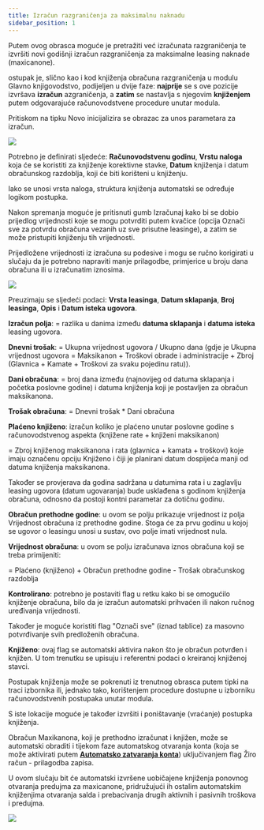 ```yaml
---
title: Izračun razgraničenja za maksimalnu naknadu  
sidebar_position: 1
---
```


Putem ovog obrasca moguće je pretražiti već izračunata razgraničenja te izvršiti novi godišnji izračun razgraničenja za maksimalne leasing naknade (maxicanone).  

ostupak je, slično kao i kod knjiženja obračuna razgraničenja u modulu Glavno knjigovodstvo, podijeljen u dvije faze: **najprije** se s ove pozicije izvršava **izračun** azgraničenja, a **zatim** se nastavlja s njegovim **knjiženjem** putem odgovarajuće računovodstvene procedure unutar modula.  

Pritiskom na tipku Novo inicijalizira se obrazac za unos parametara za izračun.  

![](/img/it-it/finance-area/leasing/procedures/maxifee-accrual-calculation/image01.png)

Potrebno je definirati sljedeće: **Računovodstvenu godinu**, **Vrstu naloga** koja će se koristiti za knjiženje korektivne stavke, **Datum** knjiženja i datum obračunskog razdoblja, koji će biti korišteni u knjiženju.  

Iako se unosi vrsta naloga, struktura knjiženja automatski se određuje logikom postupka.

Nakon spremanja moguće je pritisnuti gumb Izračunaj kako bi se dobio prijedlog vrijednosti koje se mogu potvrditi putem kvačice (opcija Označi sve za potvrdu obračuna vezanih uz sve prisutne leasinge), a zatim se može pristupiti knjiženju tih vrijednosti.

Prijedložene vrijednosti iz izračuna su podesive i mogu se ručno korigirati u slučaju da je potrebno napraviti manje prilagodbe, primjerice u broju dana obračuna ili u izračunatim iznosima. 

![](/img/it-it/finance-area/leasing/procedures/maxifee-accrual-calculation/image02.png)

Preuzimaju se sljedeći podaci: **Vrsta leasinga**, **Datum sklapanja**, **Broj leasinga**, **Opis** i **Datum isteka ugovora**.

**Izračun polja**: = razlika u danima između **datuma sklapanja** i **datuma isteka** leasing ugovora.

**Dnevni trošak**: = Ukupna vrijednost ugovora / Ukupno dana
(gdje je Ukupna vrijednost ugovora = Maksikanon + Troškovi obrade i administracije + Zbroj (Glavnica + Kamate + Troškovi za svaku pojedinu ratu)).  

**Dani obračuna**: = broj dana između (najnovijeg od datuma sklapanja i početka poslovne godine) i datuma knjiženja koji je postavljen za obračun maksikanona.  

**Trošak obračuna**: = Dnevni trošak * Dani obračuna  

**Plaćeno knjiženo**: izračun koliko je plaćeno unutar poslovne godine s računovodstvenog aspekta (knjižene rate + knjiženi maksikanon)

= Zbroj knjiženog maksikanona i rata (glavnica + kamata + troškovi) koje imaju označenu opciju Knjiženo i čiji je planirani datum dospijeća manji od datuma knjiženja maksikanona.  

Također se provjerava da godina sadržana u datumima rata i u zaglavlju leasing ugovora (datum ugovaranja) bude usklađena s godinom knjiženja obračuna, odnosno da postoji kontni parametar za dotičnu godinu.  

**Obračun prethodne godine**: u ovom se polju prikazuje vrijednost iz polja Vrijednost obračuna iz prethodne godine. Stoga će za prvu godinu u kojoj se ugovor o leasingu unosi u sustav, ovo polje imati vrijednost nula.  

**Vrijednost obračuna**: u ovom se polju izračunava iznos obračuna koji se treba primijeniti:  

= Plaćeno (knjiženo) + Obračun prethodne godine - Trošak obračunskog razdoblja  

**Kontrolirano**: potrebno je postaviti flag u retku kako bi se omogućilo knjiženje obračuna, bilo da je izračun automatski prihvaćen ili nakon ručnog uređivanja vrijednosti.

Također je moguće koristiti flag "Označi sve" (iznad tablice) za masovno potvrđivanje svih predloženih obračuna.

**Knjiženo**: ovaj flag se automatski aktivira nakon što je obračun potvrđen i knjižen. U tom trenutku se upisuju i referentni podaci o kreiranoj knjiženoj stavci.

Postupak knjiženja može se pokrenuti iz trenutnog obrasca putem tipki na traci izbornika ili, jednako tako, korištenjem procedure dostupne u izborniku računovodstvenih postupaka unutar modula.

S iste lokacije moguće je također izvršiti i poništavanje (vraćanje) postupka knjiženja.

Obračun Maxikanona, koji je prethodno izračunat i knjižen, može se automatski obraditi i tijekom faze automatskog otvaranja konta (koja se može aktivirati putem **[Automatsko zatvaranja konta](/docs/finance-area/ledger-records/records/procedures/automatic-account-closing/new-account-closing)**) uključivanjem flag Žiro račun - prilagodba zapisa.

U ovom slučaju bit će automatski izvršene uobičajene knjiženja ponovnog otvaranja predujma za maxicanone, pridružujući ih ostalim automatskim knjiženjima otvaranja salda i prebacivanja drugih aktivnih i pasivnih troškova i predujma.

![](/img/it-it/finance-area/leasing/procedures/maxifee-accrual-calculation/image03.png)






